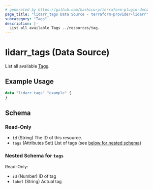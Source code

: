 ```yaml
---
# generated by https://github.com/hashicorp/terraform-plugin-docs
page_title: "lidarr_tags Data Source - terraform-provider-lidarr"
subcategory: "Tags"
description: |-
  List all available Tags ../resources/tag.
---
```


# lidarr_tags (Data Source)

[subcategory:Tags]: #
List all available [Tags](../resources/tag).

## Example Usage

```terraform
data "lidarr_tags" "example" {
}
```

<!-- schema generated by tfplugindocs -->
## Schema

### Read-Only

- `id` (String) The ID of this resource.
- `tags` (Attributes Set) List of tags (see [below for nested schema](#nestedatt--tags))

<a id="nestedatt--tags"></a>
### Nested Schema for `tags`

Read-Only:

- `id` (Number) ID of tag
- `label` (String) Actual tag


